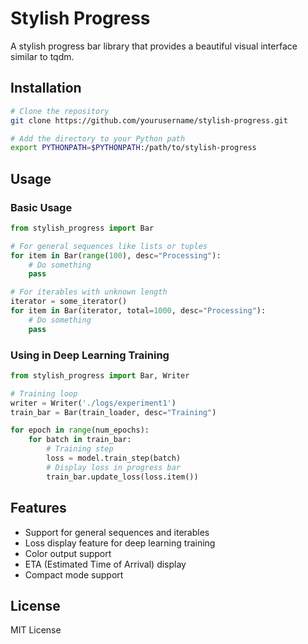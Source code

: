 # Stylish Progress

A stylish progress bar library that provides a beautiful visual interface similar to tqdm.

## Installation

```bash
# Clone the repository
git clone https://github.com/yourusername/stylish-progress.git

# Add the directory to your Python path
export PYTHONPATH=$PYTHONPATH:/path/to/stylish-progress
```

## Usage

### Basic Usage

```python
from stylish_progress import Bar

# For general sequences like lists or tuples
for item in Bar(range(100), desc="Processing"):
    # Do something
    pass

# For iterables with unknown length
iterator = some_iterator()
for item in Bar(iterator, total=1000, desc="Processing"):
    # Do something
    pass
```

### Using in Deep Learning Training

```python
from stylish_progress import Bar, Writer

# Training loop
writer = Writer('./logs/experiment1')
train_bar = Bar(train_loader, desc="Training")

for epoch in range(num_epochs):
    for batch in train_bar:
        # Training step
        loss = model.train_step(batch)
        # Display loss in progress bar
        train_bar.update_loss(loss.item())
```

## Features

- Support for general sequences and iterables
- Loss display feature for deep learning training
- Color output support
- ETA (Estimated Time of Arrival) display
- Compact mode support

## License

MIT License 
